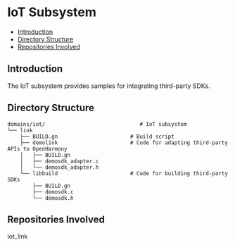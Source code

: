 # IoT Subsystem<a name="EN-US_TOPIC_0000001085756528"></a>

-   [Introduction](#section11660541593)
-   [Directory Structure](#section1464106163817)
-   [Repositories Involved](#section1718733212019)

## Introduction<a name="section11660541593"></a>

The IoT subsystem provides samples for integrating third-party SDKs.

## Directory Structure<a name="section1464106163817"></a>

```
domains/iot/                              # IoT subsystem
└── link
    ├── BUILD.gn                       # Build script
    ├── demolink                       # Code for adapting third-party APIs to OpenHarmony
    │   ├── BUILD.gn
    │   ├── demosdk_adapter.c
    │   └── demosdk_adapter.h
    └── libbuild                       # Code for building third-party SDKs
        ├── BUILD.gn
        ├── demosdk.c
        └── demosdk.h
```

## Repositories Involved<a name="section1718733212019"></a>

iot\_link

